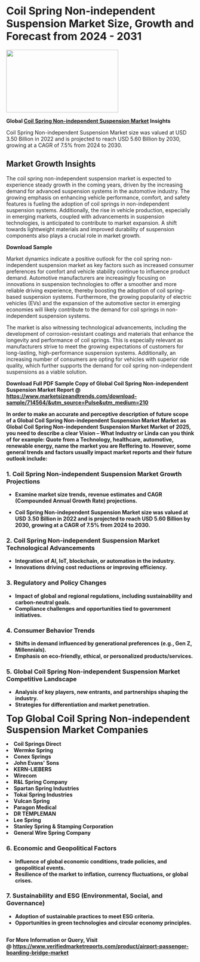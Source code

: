 <H1>Coil Spring Non-independent Suspension Market Size, Growth and Forecast from 2024 - 2031</H1><img class="aligncenter size-medium wp-image-584254" src="https://thirdeyenews.in/wp-content/uploads/2024/09/Global-Market-Research-300x168.jpeg" alt="" width="300" height="168" /><p><strong>Global&nbsp;<a href="https://www.marketsizeandtrends.com/download-sample/714564/&amp;utm_source=Pulse&amp;utm_medium=210">Coil Spring Non-independent Suspension Market</a> Insights</strong></p><p>Coil Spring Non-independent Suspension Market size was valued at USD 3.50 Billion in 2022 and is projected to reach USD 5.60 Billion by 2030, growing at a CAGR of 7.5% from 2024 to 2030.</p><p><h2>Market Growth Insights</h2> <p>The coil spring non-independent suspension market is expected to experience steady growth in the coming years, driven by the increasing demand for advanced suspension systems in the automotive industry. The growing emphasis on enhancing vehicle performance, comfort, and safety features is fueling the adoption of coil springs in non-independent suspension systems. Additionally, the rise in vehicle production, especially in emerging markets, coupled with advancements in suspension technologies, is anticipated to contribute to market expansion. A shift towards lightweight materials and improved durability of suspension components also plays a crucial role in market growth.</p> <p><strong>Download Sample</strong></p> <p>Market dynamics indicate a positive outlook for the coil spring non-independent suspension market as key factors such as increased consumer preferences for comfort and vehicle stability continue to influence product demand. Automotive manufacturers are increasingly focusing on innovations in suspension technologies to offer a smoother and more reliable driving experience, thereby boosting the adoption of coil spring-based suspension systems. Furthermore, the growing popularity of electric vehicles (EVs) and the expansion of the automotive sector in emerging economies will likely contribute to the demand for coil springs in non-independent suspension systems.</p> <p>The market is also witnessing technological advancements, including the development of corrosion-resistant coatings and materials that enhance the longevity and performance of coil springs. This is especially relevant as manufacturers strive to meet the growing expectations of customers for long-lasting, high-performance suspension systems. Additionally, an increasing number of consumers are opting for vehicles with superior ride quality, which further supports the demand for coil spring non-independent suspensions as a viable solution.</p> <p><strong></p><p><span class=""><strong>Download Full PDF Sample Copy of Global Coil Spring Non-independent Suspension Market Report</strong> @ <a href="https://www.marketsizeandtrends.com/download-sample/714564/&amp;utm_source=Pulse&amp;utm_medium=210" target="_blank">https://www.marketsizeandtrends.com/download-sample/714564/&amp;utm_source=Pulse&amp;utm_medium=210</a></span></p><p>In order to make an accurate and perceptive description of future scope of a Global&nbsp;Coil Spring Non-independent Suspension Market Market as Global&nbsp;Coil Spring Non-independent Suspension Market Market of 2025, you need to describe a clear Vision &ndash; What Industry or Linda can you think of for example: Quote from a Technology, healthcare, automotive, renewable energy, name the market you are Reffering to. However, some general trends and factors usually impact market reports and their future outlook include:</p><h3>1.&nbsp;<strong>Coil Spring Non-independent Suspension Market Growth Projections</strong></h3><ul><li>Examine market size trends, revenue estimates and CAGR (Compounded Annual Growth Rate) projections.</li><li><p>Coil Spring Non-independent Suspension Market size was valued at USD 3.50 Billion in 2022 and is projected to reach USD 5.60 Billion by 2030, growing at a CAGR of 7.5% from 2024 to 2030.</p></li></ul><h3>2.&nbsp;<strong>Coil Spring Non-independent Suspension Market Technological Advancements</strong></h3><ul><li>Integration of AI, IoT, blockchain, or automation in the industry.</li><li>Innovations driving cost reductions or improving efficiency.</li></ul><h3>3.&nbsp;<strong>Regulatory and Policy Changes</strong></h3><ul><li>Impact of global and regional regulations, including sustainability and carbon-neutral goals.</li><li>Compliance challenges and opportunities tied to government initiatives.</li></ul><h3>4.&nbsp;<strong>Consumer Behavior Trends</strong></h3><ul><li>Shifts in demand influenced by generational preferences (e.g., Gen Z, Millennials).</li><li>Emphasis on eco-friendly, ethical, or personalized products/services.</li></ul><h3>5.&nbsp;<strong>Global Coil Spring Non-independent Suspension Market Competitive Landscape</strong></h3><ul><li>Analysis of key players, new entrants, and partnerships shaping the industry.</li><li>Strategies for differentiation and market penetration.</li></ul><p data-pm-slice="1 1 []"><span style="color: inherit; font-family: inherit; font-size: 25px;">Top Global Coil Spring Non-independent Suspension Market Companies</span></p><div class="" data-test-id=""><p><li>Coil Springs Direct</li><li> Wermke Spring</li><li> Conex Springs</li><li> John Evans' Sons</li><li> KERN-LIEBERS</li><li> Wirecom</li><li> R&L Spring Company</li><li> Spartan Spring Industries</li><li> Tokai Spring Industries</li><li> Vulcan Spring</li><li> Paragon Medical</li><li> DR TEMPLEMAN</li><li> Lee Spring</li><li> Stanley Spring & Stamping Corporation</li><li> General Wire Spring Company</li></p></div><h3>6.&nbsp;<strong>Economic and Geopolitical Factors</strong></h3><ul><li>Influence of global economic conditions, trade policies, and geopolitical events.</li><li>Resilience of the market to inflation, currency fluctuations, or global crises.</li></ul><h3>7.&nbsp;<strong>Sustainability and ESG (Environmental, Social, and Governance)</strong></h3><ul><li>Adoption of sustainable practices to meet ESG criteria.</li><li>Opportunities in green technologies and circular economy principles.</li></ul><h2><strong style="font-size: 14px;">For More Information or Query, Visit @&nbsp;</strong><a style="background-color: #ffffff; font-size: 14px;" href="https://www.marketsizeandtrends.com/report/coil-spring-non-independent-suspension-market/" target="_blank">https://www.verifiedmarketreports.com/product/airport-passenger-boarding-bridge-market</a></h2>
